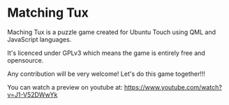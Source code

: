 Matching Tux
============

Maching Tux is a puzzle game created for Ubuntu Touch using QML and JavaScript languages.

It's licenced under GPLv3 which means the game is entirely free and opensource.

Any contribution will be very welcome! Let's do this game together!!!

You can watch a preview on youtube at:
https://www.youtube.com/watch?v=J1-V52DWwYk
